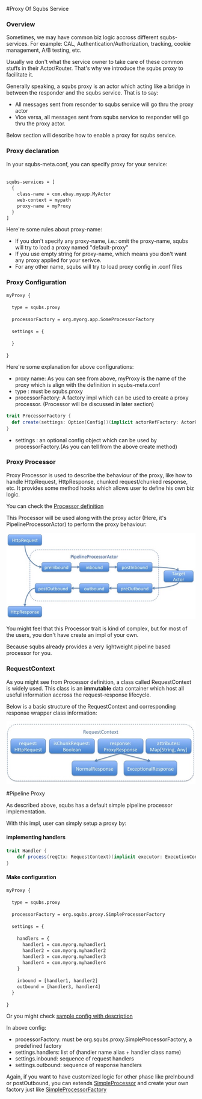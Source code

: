 #Proxy Of Squbs Service

### Overview
Sometimes, we may have common biz logic accross different squbs-services.
For example: CAL, Authentication/Authorization, tracking, cookie management, A/B testing, etc.

Usually we don't what the service owner to take care of these common stuffs in their Actor/Router.
That's why we introduce the squbs proxy to facilitate it.

Generally speaking, a squbs proxy is an actor which acting like a bridge in between the responder and the squbs service.
That is to say:
* All messages sent from resonder to squbs service will go thru the proxy actor
* Vice versa, all messages sent from squbs service to responder will go thru the proxy actor.


Below section will describe how to enable a proxy for squbs service.

### Proxy declaration

In your squbs-meta.conf, you can specify proxy for your service:

```

squbs-services = [
  {
    class-name = com.ebay.myapp.MyActor
    web-context = mypath
    proxy-name = myProxy
  }
]

```

Here're some rules about proxy-name:
* If you don't specify any proxy-name, i.e.: omit the proxy-name, squbs will try to load a proxy named "default-proxy"
* If you use empty string for proxy-name, which means you don't want any proxy applied for your serivce.
* For any other name, squbs will try to load proxy config in .conf files


### Proxy Configuration

```
myProxy {

  type = squbs.proxy

  processorFactory = org.myorg.app.SomeProcessorFactory

  settings = {
    
  }

}

```

Here're some explanation for above configurations:

* proxy name:  As you can see from above, myProxy is the name of the proxy which is align with the definition in squbs-meta.conf
* type :  must be squbs.proxy
* processorFactory: A factory impl which can be used to create a proxy processor. (Processor will be discussed in later section)
```scala
trait ProcessorFactory {
  def create(settings: Option[Config])(implicit actorRefFactory: ActorRefFactory): Option[Processor]
}
```
* settings : an optional config object which can be used by processorFactory.(As you can tell from the above create method)


### Proxy Processor

Proxy Processor is used to describe the behaviour of the proxy, like how to handle HttpRequest, HttpResponse, chunked request/chunked response, etc. It provides some method hooks which allows user to define his own biz logic.

You can check the [Processor definition](https://github.corp.ebay.com/Squbs/squbs/blob/master/squbs-pipeline/src/main/scala/org/squbs/pipeline/Processor.scala#L31)

This Processor will be used along with the proxy actor (Here, it's PipelineProcessorActor) to perform the proxy behaviour:

![Processor](./img/Processor.jpg)

You might feel that this Processor trait is kind of complex, but for most of the users, you don't have create an impl of your own.

Because squbs already provides a very lightweight pipeline based processor for you. 


### RequestContext

As you might see from Processor definition, a class called RequestContext is widely used.
This class is an **immutable** data container which host all useful information accross the request-response lifecycle.

Below is a basic structure of the RequestContext and corresponding response wrapper class information:

![RequestContext](./img/RequestContext.jpg)


#Pipeline Proxy

As described above, squbs has a default simple pipeline processor implementation.

With this impl, user can simply setup a proxy by:

#### implementing handlers

```scala
trait Handler {
	def process(reqCtx: RequestContext)(implicit executor: ExecutionContext, context: ActorContext): Future[RequestContext]
}

```

####  Make configuration

```
myProxy {

  type = squbs.proxy

  processorFactory = org.squbs.proxy.SimpleProcessorFactory

  settings = {

    handlers = {
      handler1 = com.myorg.myhandler1
      handler2 = com.myorg.myhandler2
      handler3 = com.myorg.myhandler3
      handler4 = com.myorg.myhandler4
    }

    inbound = [handler1, handler2]
    outbound = [handler3, handler4]
  }

}

```
Or you might check [sample config with description](https://github.corp.ebay.com/Squbs/squbs/blob/master/squbs-unicomplex/src/main/resources/reference.conf#L23)

In above config:

* processorFactory: must be org.squbs.proxy.SimpleProcessorFactory, a predefined factory
* settings.handlers: list of (handler name alias + handler class name)
* settings.inbound: sequence of request handlers
* settings.outbound: sequence of response handlers

Again, if you want to have customized logic for other phase like preInbound or postOutbound, you can extends [SimpleProcessor](https://github.corp.ebay.com/Squbs/squbs/blob/master/squbs-unicomplex/src/main/scala/org/squbs/proxy/SimpleProcessor.scala#L30) and create your own factory just like [SimpleProcessorFactory](https://github.corp.ebay.com/Squbs/squbs/blob/master/squbs-unicomplex/src/main/scala/org/squbs/proxy/SimpleProcessor.scala#L46)

